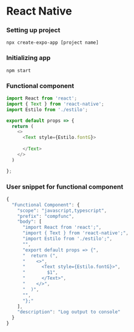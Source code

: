 # React Native

### Setting up project

    npx create-expo-app [project name]
    
### Initializing app

    npm start

### Functional component

```js
import React from 'react';
import { Text } from 'react-native';
import Estilo from './estilo';

export default props => {
  return (
    <>
      <Text style={Estilo.fontG}>
        
      </Text>
    </>
  )

};
```

### User snippet for functional component

```js
{
  "Functional Component": {
    "scope": "javascript,typescript",
    "prefix": "compfunc",
    "body": [
      "import React from 'react';",
      "import { Text } from 'react-native';",
      "import Estilo from './estilo';",
      "",
      "export default props => {",
      "  return (",
      "    <>",
      "      <Text style={Estilo.fontG}>",
      "        $1",
      "      </Text>",
      "    </>",
      "  )",
      "",
      "};"
    ],
    "description": "Log output to console"
  }
}
```
